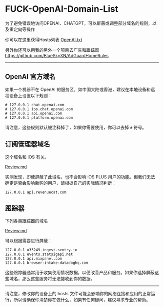 # FUCK-OpenAI-Domain-List
为了避免错误地访问OPENAI、CHATGPT，可以屏蔽或调整部分域名的规则，以及重定向等操作

你可以在这里获得Hosts列表 [OpenAI.txt](OpenAI.txt)

另外你还可以用我的另外一个项目去广告和跟踪器 https://github.com/BlueSkyXN/AdGuardHomeRules

---


## OpenAI 官方域名

如果一个机器不在 OpenAI 的服务区，如中国大陆或香港，建议在本地设备和远程设备上设置以下规则：

```
# 127.0.0.1 chat.openai.com
# 127.0.0.1 ios.chat.openai.com
# 127.0.0.1 api.openai.com
# 127.0.0.1 platform.openai.com
```

请注意，这些规则默认被注释掉了，如果你需要使用，你可以去掉 `#` 符号。

## 订阅管理器域名

这个域名和 iOS 有关。

[Review.md](Review.md)

实测发现，即使屏蔽了此域名，也不会影响 iOS PLUS 用户的功能。但我们无法确定是否会影响新购的用户，请根据自己的实际情况判断：

```
127.0.0.1 api.revenuecat.com
```

## 跟踪器

下列各类跟踪器的域名

[Review.md](Review.md)

可以根据需要进行屏蔽：



```
127.0.0.1 o33249.ingest.sentry.io
127.0.0.1 events.statsigapi.net
127.0.0.1 api.mixpanel.com
127.0.0.1 browser-intake-datadoghq.com
```

这些跟踪器通常用于收集使用情况数据，以便改善产品和服务。如果你选择屏蔽这些域名，那么这些服务将无法接收到你的数据。

---

请注意，修改你的设备上的 hosts 文件可能会影响你的网络连接和应用的正常运行，所以请确保你清楚你在做什么，如果有任何疑问，建议寻求专业的帮助。